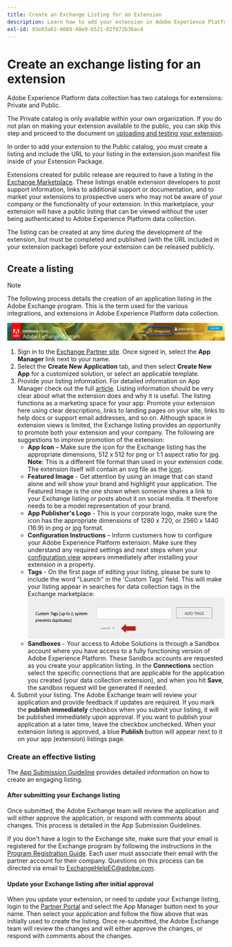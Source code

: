 ```yaml
---
title: Create an Exchange Listing for an Extension
description: Learn how to add your extension in Adobe Experience Platform to the public catalog.
exl-id: 93e83a62-6089-48e9-b521-82f972b36ac4
---
```

# Create an exchange listing for an extension

Adobe Experience Platform data collection has two catalogs for extensions: Private and Public.

The Private catalog is only available within your own organization. If you do not plan on making your extension available to the public, you can skip this step and proceed to the document on [uploading and testing your extension](./upload-and-test.md).

In order to add your extension to the Public catalog, you must create a listing and include the URL to your listing in the extension.json manifest file inside of your Extension Package.

Extensions created for public release are required to have a listing in the [Exchange Marketplace](https://experiencecloud.adobeexchange.com/). These listings enable extension developers to post support information, links to additional support or documentation, and to market your extensions to prospective users who may not be aware of your company or the functionality of your extension. In this marketplace, your extension will have a public listing that can be viewed without the user being authenticated to Adobe Experience Platform data collection.

The listing can be created at any time during the development of the extension, but must be completed and published (with the URL included in your extension package) before your extension can be released publicly.

## Create a listing

>[!NOTE]
>
>The following process details the creation of an application listing in the Adobe Exchange program. This is the term used for the various integrations, and extensions in Adobe Experience Platform data collection. 

![Experience Cloud App Manager link location](../images/getting-started/app-mgr-link.png)

1. Sign in to the [Exchange Partner site](https://partners.adobe.com/exchangeprogram/experiencecloud). Once signed in, select the **App Manager** link next to your name.
2. Select the **Create New Application** tab, and then select **Create New App** for a customized solution, or select an applicable template.
3. Provide your listing information. For detailed information on App Manager check out the full [article](https://adobeexchangeec.zendesk.com/hc/en-us/articles/360024197931). Listing information should be very clear about what the extension does and why it is useful. The listing functions as a marketing space for your app. Promote your extension here using clear descriptions, links to landing pages on your site, links to help docs or support email addresses, and so on. Although space in extension views is limited, the Exchange listing provides an opportunity to promote both your extension and your company. The following are suggestions to improve promotion of the extension:
   - **App Icon** – Make sure the icon for the Exchange listing has the appropriate dimensions, 512 x 512 for png or 1:1 aspect ratio for jpg. 
  **Note**: This is a different file format than used in your extension code. The extension itself will contain an svg file as the [icon](../manifest.md).
   - **Featured Image** - Get attention by using an image that can stand alone and will show your brand and highlight your application. The Featured Image is the one shown when someone shares a link to your Exchange listing or posts about it on social media. It therefore needs to be a model representation of your brand.
   - **App Publisher's Logo** - This is your corporate logo, make sure the icon has the appropriate dimensions of 1280 x 720, or 2560 x 1440 (16:9) in png or jpg format.
   - **Configuration Instructions** – Inform customers how to configure your Adobe Experience Platform extension. Make sure they understand any required settings and next steps when your [configuration view](../configuration.md) appears immediately after installing your extension in a property. 
   - **Tags** - On the first page of editing your listing, please be sure to include the word "Launch" in the 'Custom Tags' field. This will make your listing appear in searches for data collection tags in the Exchange marketplace:
     ![](../images/getting-started/custom-tags.jpg)
   - **Sandboxes** - Your access to Adobe Solutions is through a Sandbox account where you have access to a fully functioning version of Adobe Experience Platform. These Sandbox accounts are requested as you create your application listing. In the **Connections** section select the specific connections that are applicable for the application you created (your data collection extension), and when you hit **Save**, the sandbox request will be generated if needed.  
4. Submit your listing. The Adobe Exchange team will review your application and provide feedback if updates are required. If you mark the **publish immediately** checkbox when you submit your listing, it will be published immediately upon approval. If you want to publish your application at a later time, leave the checkbox unchecked. When your extension listing is approved, a blue **Publish** button will appear next to it on your app (extension) listings page.

### Create an effective listing

The [App Submission Guideline](https://partners.adobe.com/exchangeprogram/experiencecloud/build/ec-exchange.html) provides detailed information on how to create an engaging listing.

#### After submitting your Exchange listing

Once submitted, the Adobe Exchange team will review the application and will either approve the application, or respond with comments about changes. This process is detailed in the App Submission Guidelines.

If you don't have a login to the Exchange site, make sure that your email is registered for the Exchange program by following the instructions in the [Program Registration Guide](https://partners.adobe.com/content/mcp/us/en/home/reg-guide.html). Each user must associate their email with the partner account for their company. Questions on this process can be directed via email to <ExchangeHelpEC@adobe.com>.

#### Update your Exchange listing after initial approval

When you update your extension, or need to update your Exchange listing, login to the [Partner Portal](https://partners.adobe.com/exchangeprogram/experiencecloud) and select the App Manager button next to your name. Then select your application and follow the flow above that was initially used to create the listing. Once re-submitted, the Adobe Exchange team will review the changes and will either approve the changes, or respond with comments about the changes.
